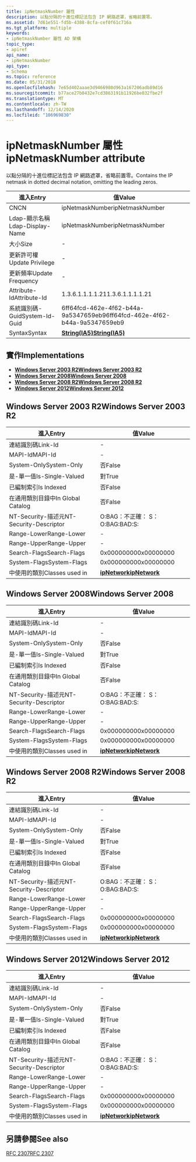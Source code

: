 ```yaml
---
title: ipNetmaskNumber 屬性
description: 以點分隔的十進位標記法包含 IP 網路遮罩，省略前置零。
ms.assetid: 7d61e551-fd5b-4388-8cfa-cef0f61c716a
ms.tgt_platform: multiple
keywords:
- ipNetmaskNumber 屬性 AD 架構
topic_type:
- apiref
api_name:
- ipNetmaskNumber
api_type:
- Schema
ms.topic: reference
ms.date: 05/31/2018
ms.openlocfilehash: 7e65d402aaae3d9466980d963a167206adb89d16
ms.sourcegitcommit: b77ace27b0432e7cd3863191b11926be032fbe2f
ms.translationtype: MT
ms.contentlocale: zh-TW
ms.lasthandoff: 12/14/2020
ms.locfileid: "106969830"
---
```

# <a name="ipnetmasknumber-attribute"></a><span data-ttu-id="e50df-104">ipNetmaskNumber 屬性</span><span class="sxs-lookup"><span data-stu-id="e50df-104">ipNetmaskNumber attribute</span></span>

<span data-ttu-id="e50df-105">以點分隔的十進位標記法包含 IP 網路遮罩，省略前置零。</span><span class="sxs-lookup"><span data-stu-id="e50df-105">Contains the IP netmask in dotted decimal notation, omitting the leading zeros.</span></span>



| <span data-ttu-id="e50df-106">進入</span><span class="sxs-lookup"><span data-stu-id="e50df-106">Entry</span></span> | <span data-ttu-id="e50df-107">值</span><span class="sxs-lookup"><span data-stu-id="e50df-107">Value</span></span> |
|-------------------|--------------------------------------|
| <span data-ttu-id="e50df-108">CN</span><span class="sxs-lookup"><span data-stu-id="e50df-108">CN</span></span>                | <span data-ttu-id="e50df-109">ipNetmaskNumber</span><span class="sxs-lookup"><span data-stu-id="e50df-109">ipNetmaskNumber</span></span>                      |
| <span data-ttu-id="e50df-110">Ldap-顯示名稱</span><span class="sxs-lookup"><span data-stu-id="e50df-110">Ldap-Display-Name</span></span> | <span data-ttu-id="e50df-111">ipNetmaskNumber</span><span class="sxs-lookup"><span data-stu-id="e50df-111">ipNetmaskNumber</span></span>                      |
| <span data-ttu-id="e50df-112">大小</span><span class="sxs-lookup"><span data-stu-id="e50df-112">Size</span></span>              | \-                                   |
| <span data-ttu-id="e50df-113">更新許可權</span><span class="sxs-lookup"><span data-stu-id="e50df-113">Update Privilege</span></span>  | \-                                   |
| <span data-ttu-id="e50df-114">更新頻率</span><span class="sxs-lookup"><span data-stu-id="e50df-114">Update Frequency</span></span>  | \-                                   |
| <span data-ttu-id="e50df-115">Attribute-Id</span><span class="sxs-lookup"><span data-stu-id="e50df-115">Attribute-Id</span></span>      | <span data-ttu-id="e50df-116">1.3.6.1.1.1.1.21</span><span class="sxs-lookup"><span data-stu-id="e50df-116">1.3.6.1.1.1.1.21</span></span>                     |
| <span data-ttu-id="e50df-117">系統識別碼-Guid</span><span class="sxs-lookup"><span data-stu-id="e50df-117">System-Id-Guid</span></span>    | <span data-ttu-id="e50df-118">6ff64fcd-462e-4f62-b44a-9a5347659eb9</span><span class="sxs-lookup"><span data-stu-id="e50df-118">6ff64fcd-462e-4f62-b44a-9a5347659eb9</span></span> |
| <span data-ttu-id="e50df-119">Syntax</span><span class="sxs-lookup"><span data-stu-id="e50df-119">Syntax</span></span>            | [<span data-ttu-id="e50df-120">**String(IA5)**</span><span class="sxs-lookup"><span data-stu-id="e50df-120">**String(IA5)**</span></span>](s-string-ia5.md)  |



## <a name="implementations"></a><span data-ttu-id="e50df-121">實作</span><span class="sxs-lookup"><span data-stu-id="e50df-121">Implementations</span></span>

-   [<span data-ttu-id="e50df-122">**Windows Server 2003 R2**</span><span class="sxs-lookup"><span data-stu-id="e50df-122">**Windows Server 2003 R2**</span></span>](#windows-server-2003-r2)
-   [<span data-ttu-id="e50df-123">**Windows Server 2008**</span><span class="sxs-lookup"><span data-stu-id="e50df-123">**Windows Server 2008**</span></span>](#windows-server-2008)
-   [<span data-ttu-id="e50df-124">**Windows Server 2008 R2**</span><span class="sxs-lookup"><span data-stu-id="e50df-124">**Windows Server 2008 R2**</span></span>](#windows-server-2008-r2)
-   [<span data-ttu-id="e50df-125">**Windows Server 2012**</span><span class="sxs-lookup"><span data-stu-id="e50df-125">**Windows Server 2012**</span></span>](#windows-server-2012)

## <a name="windows-server-2003-r2"></a><span data-ttu-id="e50df-126">Windows Server 2003 R2</span><span class="sxs-lookup"><span data-stu-id="e50df-126">Windows Server 2003 R2</span></span>



| <span data-ttu-id="e50df-127">進入</span><span class="sxs-lookup"><span data-stu-id="e50df-127">Entry</span></span> | <span data-ttu-id="e50df-128">值</span><span class="sxs-lookup"><span data-stu-id="e50df-128">Value</span></span> |
|------------------------|---------------------------------------------|
| <span data-ttu-id="e50df-129">連結識別碼</span><span class="sxs-lookup"><span data-stu-id="e50df-129">Link-Id</span></span>                | \-                                          |
| <span data-ttu-id="e50df-130">MAPI-Id</span><span class="sxs-lookup"><span data-stu-id="e50df-130">MAPI-Id</span></span>                | \-                                          |
| <span data-ttu-id="e50df-131">System-Only</span><span class="sxs-lookup"><span data-stu-id="e50df-131">System-Only</span></span>            | <span data-ttu-id="e50df-132">否</span><span class="sxs-lookup"><span data-stu-id="e50df-132">False</span></span>                                       |
| <span data-ttu-id="e50df-133">是-單一值</span><span class="sxs-lookup"><span data-stu-id="e50df-133">Is-Single-Valued</span></span>       | <span data-ttu-id="e50df-134">對</span><span class="sxs-lookup"><span data-stu-id="e50df-134">True</span></span>                                        |
| <span data-ttu-id="e50df-135">已編制索引</span><span class="sxs-lookup"><span data-stu-id="e50df-135">Is Indexed</span></span>             | <span data-ttu-id="e50df-136">否</span><span class="sxs-lookup"><span data-stu-id="e50df-136">False</span></span>                                       |
| <span data-ttu-id="e50df-137">在通用類別目錄中</span><span class="sxs-lookup"><span data-stu-id="e50df-137">In Global Catalog</span></span>      | <span data-ttu-id="e50df-138">否</span><span class="sxs-lookup"><span data-stu-id="e50df-138">False</span></span>                                       |
| <span data-ttu-id="e50df-139">NT-Security-描述元</span><span class="sxs-lookup"><span data-stu-id="e50df-139">NT-Security-Descriptor</span></span> | <span data-ttu-id="e50df-140">O:BAG：不正確： S：</span><span class="sxs-lookup"><span data-stu-id="e50df-140">O:BAG:BAD:S:</span></span>                                |
| <span data-ttu-id="e50df-141">Range-Lower</span><span class="sxs-lookup"><span data-stu-id="e50df-141">Range-Lower</span></span>            | \-                                          |
| <span data-ttu-id="e50df-142">Range-Upper</span><span class="sxs-lookup"><span data-stu-id="e50df-142">Range-Upper</span></span>            | \-                                          |
| <span data-ttu-id="e50df-143">Search-Flags</span><span class="sxs-lookup"><span data-stu-id="e50df-143">Search-Flags</span></span>           | <span data-ttu-id="e50df-144">0x00000000</span><span class="sxs-lookup"><span data-stu-id="e50df-144">0x00000000</span></span>                                  |
| <span data-ttu-id="e50df-145">System-Flags</span><span class="sxs-lookup"><span data-stu-id="e50df-145">System-Flags</span></span>           | <span data-ttu-id="e50df-146">0x00000000</span><span class="sxs-lookup"><span data-stu-id="e50df-146">0x00000000</span></span>                                  |
| <span data-ttu-id="e50df-147">中使用的類別</span><span class="sxs-lookup"><span data-stu-id="e50df-147">Classes used in</span></span>        | [<span data-ttu-id="e50df-148">**ipNetwork**</span><span class="sxs-lookup"><span data-stu-id="e50df-148">**ipNetwork**</span></span>](c-ipnetwork.md)<br/> |



## <a name="windows-server-2008"></a><span data-ttu-id="e50df-149">Windows Server 2008</span><span class="sxs-lookup"><span data-stu-id="e50df-149">Windows Server 2008</span></span>



| <span data-ttu-id="e50df-150">進入</span><span class="sxs-lookup"><span data-stu-id="e50df-150">Entry</span></span> | <span data-ttu-id="e50df-151">值</span><span class="sxs-lookup"><span data-stu-id="e50df-151">Value</span></span> |
|------------------------|---------------------------------------------|
| <span data-ttu-id="e50df-152">連結識別碼</span><span class="sxs-lookup"><span data-stu-id="e50df-152">Link-Id</span></span>                | \-                                          |
| <span data-ttu-id="e50df-153">MAPI-Id</span><span class="sxs-lookup"><span data-stu-id="e50df-153">MAPI-Id</span></span>                | \-                                          |
| <span data-ttu-id="e50df-154">System-Only</span><span class="sxs-lookup"><span data-stu-id="e50df-154">System-Only</span></span>            | <span data-ttu-id="e50df-155">否</span><span class="sxs-lookup"><span data-stu-id="e50df-155">False</span></span>                                       |
| <span data-ttu-id="e50df-156">是-單一值</span><span class="sxs-lookup"><span data-stu-id="e50df-156">Is-Single-Valued</span></span>       | <span data-ttu-id="e50df-157">對</span><span class="sxs-lookup"><span data-stu-id="e50df-157">True</span></span>                                        |
| <span data-ttu-id="e50df-158">已編制索引</span><span class="sxs-lookup"><span data-stu-id="e50df-158">Is Indexed</span></span>             | <span data-ttu-id="e50df-159">否</span><span class="sxs-lookup"><span data-stu-id="e50df-159">False</span></span>                                       |
| <span data-ttu-id="e50df-160">在通用類別目錄中</span><span class="sxs-lookup"><span data-stu-id="e50df-160">In Global Catalog</span></span>      | <span data-ttu-id="e50df-161">否</span><span class="sxs-lookup"><span data-stu-id="e50df-161">False</span></span>                                       |
| <span data-ttu-id="e50df-162">NT-Security-描述元</span><span class="sxs-lookup"><span data-stu-id="e50df-162">NT-Security-Descriptor</span></span> | <span data-ttu-id="e50df-163">O:BAG：不正確： S：</span><span class="sxs-lookup"><span data-stu-id="e50df-163">O:BAG:BAD:S:</span></span>                                |
| <span data-ttu-id="e50df-164">Range-Lower</span><span class="sxs-lookup"><span data-stu-id="e50df-164">Range-Lower</span></span>            | \-                                          |
| <span data-ttu-id="e50df-165">Range-Upper</span><span class="sxs-lookup"><span data-stu-id="e50df-165">Range-Upper</span></span>            | \-                                          |
| <span data-ttu-id="e50df-166">Search-Flags</span><span class="sxs-lookup"><span data-stu-id="e50df-166">Search-Flags</span></span>           | <span data-ttu-id="e50df-167">0x00000000</span><span class="sxs-lookup"><span data-stu-id="e50df-167">0x00000000</span></span>                                  |
| <span data-ttu-id="e50df-168">System-Flags</span><span class="sxs-lookup"><span data-stu-id="e50df-168">System-Flags</span></span>           | <span data-ttu-id="e50df-169">0x00000000</span><span class="sxs-lookup"><span data-stu-id="e50df-169">0x00000000</span></span>                                  |
| <span data-ttu-id="e50df-170">中使用的類別</span><span class="sxs-lookup"><span data-stu-id="e50df-170">Classes used in</span></span>        | [<span data-ttu-id="e50df-171">**ipNetwork**</span><span class="sxs-lookup"><span data-stu-id="e50df-171">**ipNetwork**</span></span>](c-ipnetwork.md)<br/> |



## <a name="windows-server-2008-r2"></a><span data-ttu-id="e50df-172">Windows Server 2008 R2</span><span class="sxs-lookup"><span data-stu-id="e50df-172">Windows Server 2008 R2</span></span>



| <span data-ttu-id="e50df-173">進入</span><span class="sxs-lookup"><span data-stu-id="e50df-173">Entry</span></span> | <span data-ttu-id="e50df-174">值</span><span class="sxs-lookup"><span data-stu-id="e50df-174">Value</span></span> |
|------------------------|---------------------------------------------|
| <span data-ttu-id="e50df-175">連結識別碼</span><span class="sxs-lookup"><span data-stu-id="e50df-175">Link-Id</span></span>                | \-                                          |
| <span data-ttu-id="e50df-176">MAPI-Id</span><span class="sxs-lookup"><span data-stu-id="e50df-176">MAPI-Id</span></span>                | \-                                          |
| <span data-ttu-id="e50df-177">System-Only</span><span class="sxs-lookup"><span data-stu-id="e50df-177">System-Only</span></span>            | <span data-ttu-id="e50df-178">否</span><span class="sxs-lookup"><span data-stu-id="e50df-178">False</span></span>                                       |
| <span data-ttu-id="e50df-179">是-單一值</span><span class="sxs-lookup"><span data-stu-id="e50df-179">Is-Single-Valued</span></span>       | <span data-ttu-id="e50df-180">對</span><span class="sxs-lookup"><span data-stu-id="e50df-180">True</span></span>                                        |
| <span data-ttu-id="e50df-181">已編制索引</span><span class="sxs-lookup"><span data-stu-id="e50df-181">Is Indexed</span></span>             | <span data-ttu-id="e50df-182">否</span><span class="sxs-lookup"><span data-stu-id="e50df-182">False</span></span>                                       |
| <span data-ttu-id="e50df-183">在通用類別目錄中</span><span class="sxs-lookup"><span data-stu-id="e50df-183">In Global Catalog</span></span>      | <span data-ttu-id="e50df-184">否</span><span class="sxs-lookup"><span data-stu-id="e50df-184">False</span></span>                                       |
| <span data-ttu-id="e50df-185">NT-Security-描述元</span><span class="sxs-lookup"><span data-stu-id="e50df-185">NT-Security-Descriptor</span></span> | <span data-ttu-id="e50df-186">O:BAG：不正確： S：</span><span class="sxs-lookup"><span data-stu-id="e50df-186">O:BAG:BAD:S:</span></span>                                |
| <span data-ttu-id="e50df-187">Range-Lower</span><span class="sxs-lookup"><span data-stu-id="e50df-187">Range-Lower</span></span>            | \-                                          |
| <span data-ttu-id="e50df-188">Range-Upper</span><span class="sxs-lookup"><span data-stu-id="e50df-188">Range-Upper</span></span>            | \-                                          |
| <span data-ttu-id="e50df-189">Search-Flags</span><span class="sxs-lookup"><span data-stu-id="e50df-189">Search-Flags</span></span>           | <span data-ttu-id="e50df-190">0x00000000</span><span class="sxs-lookup"><span data-stu-id="e50df-190">0x00000000</span></span>                                  |
| <span data-ttu-id="e50df-191">System-Flags</span><span class="sxs-lookup"><span data-stu-id="e50df-191">System-Flags</span></span>           | <span data-ttu-id="e50df-192">0x00000000</span><span class="sxs-lookup"><span data-stu-id="e50df-192">0x00000000</span></span>                                  |
| <span data-ttu-id="e50df-193">中使用的類別</span><span class="sxs-lookup"><span data-stu-id="e50df-193">Classes used in</span></span>        | [<span data-ttu-id="e50df-194">**ipNetwork**</span><span class="sxs-lookup"><span data-stu-id="e50df-194">**ipNetwork**</span></span>](c-ipnetwork.md)<br/> |



## <a name="windows-server-2012"></a><span data-ttu-id="e50df-195">Windows Server 2012</span><span class="sxs-lookup"><span data-stu-id="e50df-195">Windows Server 2012</span></span>



| <span data-ttu-id="e50df-196">進入</span><span class="sxs-lookup"><span data-stu-id="e50df-196">Entry</span></span> | <span data-ttu-id="e50df-197">值</span><span class="sxs-lookup"><span data-stu-id="e50df-197">Value</span></span> |
|------------------------|---------------------------------------------|
| <span data-ttu-id="e50df-198">連結識別碼</span><span class="sxs-lookup"><span data-stu-id="e50df-198">Link-Id</span></span>                | \-                                          |
| <span data-ttu-id="e50df-199">MAPI-Id</span><span class="sxs-lookup"><span data-stu-id="e50df-199">MAPI-Id</span></span>                | \-                                          |
| <span data-ttu-id="e50df-200">System-Only</span><span class="sxs-lookup"><span data-stu-id="e50df-200">System-Only</span></span>            | <span data-ttu-id="e50df-201">否</span><span class="sxs-lookup"><span data-stu-id="e50df-201">False</span></span>                                       |
| <span data-ttu-id="e50df-202">是-單一值</span><span class="sxs-lookup"><span data-stu-id="e50df-202">Is-Single-Valued</span></span>       | <span data-ttu-id="e50df-203">對</span><span class="sxs-lookup"><span data-stu-id="e50df-203">True</span></span>                                        |
| <span data-ttu-id="e50df-204">已編制索引</span><span class="sxs-lookup"><span data-stu-id="e50df-204">Is Indexed</span></span>             | <span data-ttu-id="e50df-205">否</span><span class="sxs-lookup"><span data-stu-id="e50df-205">False</span></span>                                       |
| <span data-ttu-id="e50df-206">在通用類別目錄中</span><span class="sxs-lookup"><span data-stu-id="e50df-206">In Global Catalog</span></span>      | <span data-ttu-id="e50df-207">否</span><span class="sxs-lookup"><span data-stu-id="e50df-207">False</span></span>                                       |
| <span data-ttu-id="e50df-208">NT-Security-描述元</span><span class="sxs-lookup"><span data-stu-id="e50df-208">NT-Security-Descriptor</span></span> | <span data-ttu-id="e50df-209">O:BAG：不正確： S：</span><span class="sxs-lookup"><span data-stu-id="e50df-209">O:BAG:BAD:S:</span></span>                                |
| <span data-ttu-id="e50df-210">Range-Lower</span><span class="sxs-lookup"><span data-stu-id="e50df-210">Range-Lower</span></span>            | \-                                          |
| <span data-ttu-id="e50df-211">Range-Upper</span><span class="sxs-lookup"><span data-stu-id="e50df-211">Range-Upper</span></span>            | \-                                          |
| <span data-ttu-id="e50df-212">Search-Flags</span><span class="sxs-lookup"><span data-stu-id="e50df-212">Search-Flags</span></span>           | <span data-ttu-id="e50df-213">0x00000000</span><span class="sxs-lookup"><span data-stu-id="e50df-213">0x00000000</span></span>                                  |
| <span data-ttu-id="e50df-214">System-Flags</span><span class="sxs-lookup"><span data-stu-id="e50df-214">System-Flags</span></span>           | <span data-ttu-id="e50df-215">0x00000000</span><span class="sxs-lookup"><span data-stu-id="e50df-215">0x00000000</span></span>                                  |
| <span data-ttu-id="e50df-216">中使用的類別</span><span class="sxs-lookup"><span data-stu-id="e50df-216">Classes used in</span></span>        | [<span data-ttu-id="e50df-217">**ipNetwork**</span><span class="sxs-lookup"><span data-stu-id="e50df-217">**ipNetwork**</span></span>](c-ipnetwork.md)<br/> |



## <a name="see-also"></a><span data-ttu-id="e50df-218">另請參閱</span><span class="sxs-lookup"><span data-stu-id="e50df-218">See also</span></span>

<dl> <dt>

[<span data-ttu-id="e50df-219">RFC 2307</span><span class="sxs-lookup"><span data-stu-id="e50df-219">RFC 2307</span></span>](https://www.ietf.org/rfc/rfc2307.txt)
</dt> </dl>

 

 





